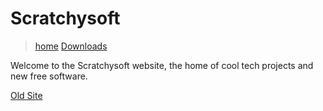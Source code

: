 # Scratchysoft
>[home](/)
>[Downloads](/downloads)

Welcome to the Scratchysoft website, the home of cool tech projects and new free software.

[Old Site](https://scratchysoft.github.io/home)
